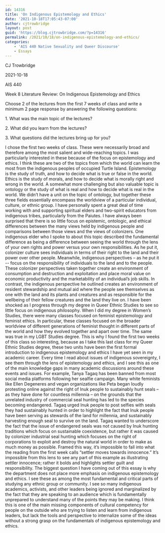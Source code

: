 ```yaml
---
id: 14316
title: 'On Indigenous Epistemology and Ethics'
date: '2021-10-18T17:05:43-07:00'
author: cjtrowbridge
layout: post
guid: 'https://blog.cjtrowbridge.com/?p=14316'
permalink: /2021/10/18/on-indigenous-epistemology-and-ethics/
categories:
    - 'AIS 440 Native Sexuality and Queer Discourse'
    - Essays
---
```


CJ Trowbridge

2021-10-18

AIS 440

Week 8 Literature Review: On Indigenous Epistemology and Ethics

Choose 2 of the lectures from the first 7 weeks of class and write a minimum 2 page response by answering the following questions:

1\. What was the main topic of the lectures?

2\. What did you learn from the lectures?

3\. What questions did the lectures bring up for you?

I chose the first two weeks of class. These were necessarily broad and therefore among the most salient and wide-reaching topics. I was particularly interested in these because of the focus on epistemology and ethics. I think these are two of the topics from which the world can learn the most from the indigenous peoples of occupied Turtle Island. Epistemology is the study of truth, and how to decide what is true or false in the world. Ethics is the study of morals, and how to decide what is morally right and wrong in the world. A somewhat more challenging but also valuable topic is ontology or the study of what is real and how to decide what is real in the world. We didn’t have a unit on the topic of ontology, but together these three fields essentially encompass the worldview of a particular individual, culture, or ethnic group. I have personally spent a great deal of time working with and supporting spiritual elders and two-spirit educators from indigenous tribes, particularly from the Paiutes. I have always been surprised that there is so little focus on epistemic, ontologic, and ethical differences between the many views held by indigenous people and comparisons between those views and the views of colonizers. One indigenous elder who I spoke to about this topic described the fundamental difference as being a difference between seeing the world through the lens of your own rights and power versus your own responsibilities. As he put it, colonizer culture sees individuals in terms of their right to the land and their power over other people. Meanwhile, indigenous perspectives – as he put it -- focus on the responsibility of individuals to the land and to the people. These colonizer perspectives taken together create an environment of consumption and destruction and exploitation and place moral value on economic productivity and the marketability of an individual’s job skills. In contrast, the indigenous perspective he outlined creates an environment of resident stewardship and mutual aid where the people see themselves as one with the land and its plants and creatures and as responsible for the wellbeing of their fellow creatures and the land they live on. I have been shocked as I progress through my degree in Queer Ethnic Studies to see so little focus on indigenous philosophy. When I did my degree in Women’s Studies, there were many classes focused on feminist epistemology and feminist ethics. In particular, these classes focused on the broader worldview of different generations of feminist thought in different parts of the world and how they evolved together and apart over time. The same was true in my LGBT Studies degree. This is why I found the first two weeks of this class so interesting, because as I take this last class for my Queer Ethnic Studies degree, these two units have been the first formal introduction to indigenous epistemology and ethics I have yet seen in my academic career. Every time I read about issues of indigenous sovereignty, I see them through the lens of epistemology and ethics, and I see this as one of the main knowledge gaps in many academic discussions around these events and issues. For example, Tanya Tagaq has been banned from most social media platforms following her sealfie campaign. Many white feminists like Ellen Degeneres and vegan organizations like Peta began loudly protesting online against the right of Inuk people to sustainably hunt seals – as they have done for countless millennia – on the grounds that the unrelated industry of commercial seal hunting has led to the species becoming endangered. Tagaq urged Inuk people to post selfies with seals they had sustainably hunted in order to highlight the fact that Inuk people have been serving as stewards of the land for millennia, and sustainably harvesting enough seal to survive on the land. Tagaq wanted to underscore the fact that the issue of endangered seals was not caused by Inuk hunting traditions which focus on sustainable coexistence, but rather it was caused by colonizer industrial seal hunting which focuses on the right of corporations to exploit and destroy the natural world in order to make as much money as possible. Framed this way, it’s impossible to fall into what the reading from the first week calls “settler moves towards innocence.” It’s impossible from this lens to see any part of this example as illustrating settler innocence; rather it bolds and highlights settler guilt and responsibility. The biggest question I have coming out of this essay is why the department does not place more emphasis on indigenous epistemology and ethics. I see these as among the most fundamental and critical parts of studying any ethnic group or community. I see so many indigenous academics, activists, and other leaders being ignored and marginalized by the fact that they are speaking to an audience which is fundamentally unprepared to understand many of the points they may be making. I think this is one of the main missing components of cultural competency for people on the outside who are trying to listen and learn from indigenous leaders, but lack the tools and perspective to internalize some of the ideas without a strong grasp on the fundamentals of indigenous epistemology and ethics.